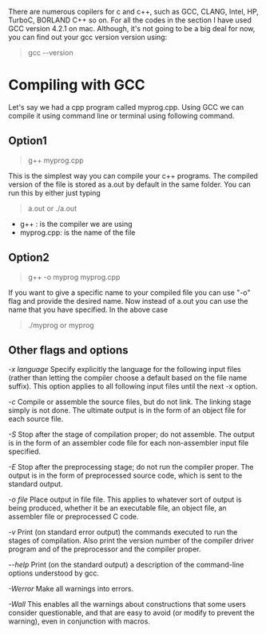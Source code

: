 There are numerous copilers for c and c++, such as GCC, CLANG, Intel, HP, TurboC, BORLAND C++ so on. For all the codes in the section I have used GCC version 4.2.1 on mac. Although, it's not going to be a big deal for now, you can find out your gcc version version using:
> gcc --version

# Compiling with GCC

Let's say we had a cpp program called myprog.cpp. Using GCC we can compile it using command line or terminal using following command.

## Option1
 >g++ myprog.cpp 

This is the simplest way you can compile your c++ programs. The compiled version of the file is stored as a.out by default in the same folder. You can run this by either just typing 
>a.out
or 
>./a.out
* g++ : is the compiler we are using
* myprog.cpp: is the name of the file

## Option2
> g++ -o myprog myprog.cpp 

If you want to give a specific name to your compiled file you can use "-o" flag and provide the desired name. Now instead of a.out you can use the name that you have specified. In the above case 
> ./myprog or myprog

## Other flags and options
*-x language*
Specify explicitly the language for the following input files (rather than letting the compiler choose a default based on the file name suffix). This option applies to all following input files until the next -x option. 

*-c*
Compile or assemble the source files, but do not link. The linking stage simply is not done. The ultimate output is in the form of an object file for each source file.

*-S*
Stop after the stage of compilation proper; do not assemble. The output is in the form of an assembler code file for each non-assembler input file specified.

*-E*
Stop after the preprocessing stage; do not run the compiler proper. The output is in the form of preprocessed source code, which is sent to the standard output.

*-o file*
Place output in file file. This applies to whatever sort of output is being produced, whether it be an executable file, an object file, an assembler file or preprocessed C code.

*-v*
Print (on standard error output) the commands executed to run the stages of compilation. Also print the version number of the compiler driver program and of the preprocessor and the compiler proper.

*--help*
Print (on the standard output) a description of the command-line options understood by gcc. 

*-Werror*
Make all warnings into errors.

*-Wall*
This enables all the warnings about constructions that some users consider questionable, and that are easy to avoid (or modify to prevent the warning), even in conjunction with macros. 
